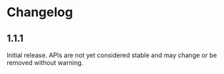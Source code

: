 # Changelog

## 1.1.1

Initial release. APIs are not yet considered stable and may change or be removed without warning.